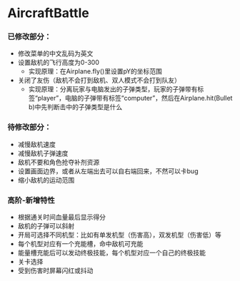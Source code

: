 # AircraftBattle


### 已修改部分：
- 修改菜单的中文乱码为英文
- 设置敌机的飞行高度为0-300 
  - 实现原理：在Airplane.fly()里设置pY的坐标范围
- 关闭了友伤（敌机不会打到敌机、双人模式不会打到队友）
  - 实现原理：分离玩家与电脑发出的子弹类型，玩家的子弹带有标签“player”，电脑的子弹带有标签“computer”，然后在Airplane.hit(Bullet b)中先判断击中的子弹类型是什么

### 待修改部分：
- 减慢敌机速度
- 减慢敌机子弹速度
- 敌机不要和角色抢夺补剂资源
- 设置画面边界，或者从左端出去可以自右端回来，不然可以卡bug
- 缩小敌机的运动范围

### 高阶-新增特性
-	根据通关时间血量最后显示得分
- 敌机的子弹可以斜射
- 开局可选择不同机型：比如有单发机型（伤害高），双发机型（伤害低）等
- 每个机型对应有一个充能槽，命中敌机可充能
- 能量槽充能后可以发动终极技能，每个机型对应一个自己的终极技能
- 关卡选择
- 受到伤害时屏幕闪红或抖动
